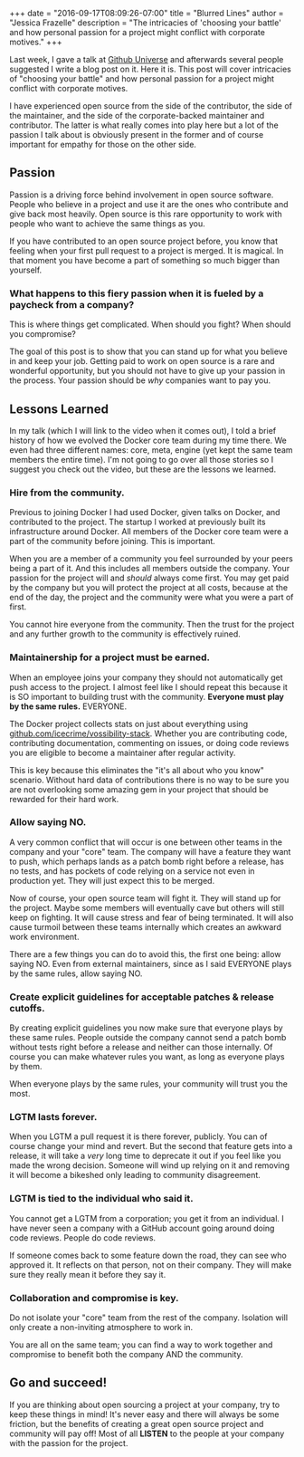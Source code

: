 +++
date = "2016-09-17T08:09:26-07:00"
title = "Blurred Lines"
author = "Jessica Frazelle"
description = "The intricacies of 'choosing your battle' and how personal passion for a project might conflict with corporate motives."
+++

Last week, I gave a talk at [Github Universe](http://githubuniverse.com/2016/program/sessions/#blurry-lines)
and afterwards several people suggested I write a blog post on it. Here it
is. This post will cover intricacies of "choosing your battle" and how personal
passion for a project might conflict with corporate motives.

I have experienced open source from the side of the contributor,
the side of the maintainer,
and the side of the corporate-backed maintainer and contributor. The latter is
what really comes into play here but a lot of the passion I talk about is
obviously present in the former and of course important for empathy for those
on the other side.

## Passion

Passion is a driving force behind involvement in open source software. People
who believe in a project and use it are the ones who contribute and give back
most heavily. Open source is this rare opportunity to work with people who want
to achieve the same things as you.

If you have contributed to an open source project before, you know that feeling
when your first pull request to a project is merged. It is magical. In that
moment you have become a part of something so much bigger than yourself.

### What happens to this fiery passion when it is fueled by a paycheck from a company?

This is where things get complicated. When should you fight? When should you
compromise?

The goal of this post is to show that you can stand up for what you believe in
and keep your job. Getting paid to work on open source is a rare and wonderful
opportunity, but you should not have to give up your passion in the process.
Your passion should be _why_ companies want to pay you.

## Lessons Learned

In my talk (which I will link to the video when it comes out), I told a brief
history of how we evolved the Docker core team during my time there. We even
had three different names: core, meta, engine (yet kept the same team members
the entire time). I'm not going to go over all those stories so I suggest you
check out the video, but these are the lessons we learned.

### Hire from the community.

Previous to joining Docker I had used Docker, given talks on Docker, and
contributed to the project. The startup I worked at previously built its
infrastructure around Docker. All members of the Docker core team were a part
of the community before joining. This is important.

When you are a member of a community you feel surrounded by your peers being
a part of it. And this includes all members outside the company. Your passion
for the project will and _should_ always come first. You may get paid by the
company but you will protect the project at all costs, because at the end of
the day, the project and the community were what you were a part of first.

You cannot hire everyone from the community. Then the trust for the project and
any further growth to the community is effectively ruined.

### Maintainership for a project must be earned.

When an employee joins your company they should not automatically get push
access to the project. I almost feel like I should repeat this because it is SO
important to building trust with the community. **Everyone must play by the
same rules.** EVERYONE.

The Docker project collects stats on just about everything using
[github.com/icecrime/vossibility-stack](https://github.com/icecrime/vossibility-stack).
Whether you are contributing code, contributing documentation, commenting on
issues, or doing code reviews you are eligible to become a maintainer after
regular activity.

This is key because this eliminates the "it's all about who you know" scenario.
Without hard data of contributions there is no way to be sure you are not
overlooking some amazing gem in your project that should be rewarded for their
hard work.

### Allow saying NO.

A very common conflict that will occur is one between other teams in the
company and your "core" team. The company will have a feature they want to
push, which perhaps lands as a patch bomb right before a release, has no tests,
and has pockets of code relying on a service not even in production yet. They will
just expect this to be merged.

Now of course, your open source team will fight it. They will stand up for the
project. Maybe some members will eventually cave but others will still keep on
fighting. It will cause stress and fear of being terminated. It will also cause
turmoil between these teams internally which creates an awkward work
environment.

There are a few things you can do to avoid this, the first one being: allow
saying NO. Even from external maintainers, since as I said EVERYONE plays by
the same rules, allow saying NO.

### Create explicit guidelines for acceptable patches & release cutoffs.

By creating explicit guidelines you now make sure that everyone plays by these
same rules. People outside the company cannot send a patch bomb
without tests right before a release and neither can those internally. Of
course you can make whatever rules you want, as long as everyone plays by them.

When everyone plays by the same rules, your community will trust you
the most.

### LGTM lasts forever.

When you LGTM a pull request it is there forever, publicly. You can of course
change your mind and revert. But the second that feature gets into
a release, it will take a _very_ long time to deprecate it out if you feel like
you made the wrong decision. Someone will wind up relying on it and removing it
will become a bikeshed only leading to community disagreement.

### LGTM is tied to the individual who said it.

You cannot get a LGTM from a corporation; you get it from an individual. I have
never seen a company with a GitHub account going around doing code reviews.
People do code reviews.

If someone comes back to some feature down the road, they can
see who approved it. It reflects on that person, not on their company.
They will make sure they really mean it before they say it.

### Collaboration and compromise is key.

Do not isolate your "core" team from the rest of the company. Isolation will only
create a non-inviting atmosphere to work in.

You are all on the same team; you can find a way to work together and compromise
to benefit both the company AND the community.

## Go and succeed!

If you are thinking about open sourcing a project at your company, try to keep
these things in mind! It's never easy and there will always be some friction,
but the benefits of creating a great open source project and community will pay off!
Most of all **LISTEN** to the people at your company with the passion for the
project.

